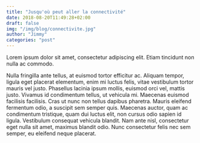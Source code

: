 ```yaml
---
title: "Jusqu'où peut aller la connectivité"
date: 2018-08-20T11:49:28+02:00
draft: false
img: "/img/blog/connectivite.jpg"
author: "Jimmy"
categories: "post"
---
```


Lorem ipsum dolor sit amet, consectetur adipiscing elit. Etiam tincidunt non nulla ac commodo. <!--more-->
 
 Nulla fringilla ante tellus, at euismod tortor efficitur ac. Aliquam tempor, ligula eget placerat elementum, enim mi luctus felis, vitae vestibulum tortor mauris vel justo. Phasellus lacinia ipsum mollis, euismod orci vel, mattis justo. Vivamus id condimentum tellus, ut vehicula mi. Maecenas euismod facilisis facilisis. Cras ut nunc non tellus dapibus pharetra. Mauris eleifend fermentum odio, a suscipit sem semper quis. Maecenas auctor, quam ac condimentum tristique, quam dui luctus elit, non cursus odio sapien id ligula. Vestibulum consequat vehicula blandit. Nam ante nisl, consectetur eget nulla sit amet, maximus blandit odio. Nunc consectetur felis nec sem semper, eu eleifend neque placerat.